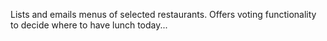 Lists and emails menus of selected restaurants.
Offers voting functionality to decide where to have lunch today...